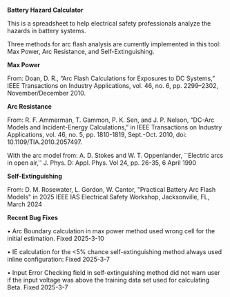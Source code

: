 **Battery Hazard Calculator**

This is a spreadsheet to help electrical safety professionals analyze the hazards in battery systems. 

Three methods for arc flash analysis are currently implemented in this tool: Max Power, Arc Resistance, and Self-Extinguishing.

**Max Power**

From: Doan, D. R., “Arc Flash Calculations for Exposures to DC Systems,” IEEE Transactions on Industry Applications, vol. 46, no. 6, pp. 2299–2302, November/December 2010.

**Arc Resistance**

From: R. F. Ammerman, T. Gammon, P. K. Sen, and J. P. Nelson, “DC-Arc Models and Incident-Energy Calculations,” in IEEE Transactions on Industry Applications, vol. 46, no. 5, pp. 1810-1819, Sept.-Oct. 2010, doi: 10.1109/TIA.2010.2057497. 

With the arc model from: A. D. Stokes and W. T. Oppenlander, ``Electric arcs in open air,'' J. Phys. D: Appl. Phys. Vol 24, pp. 26-35, 6 April 1990

**Self-Extinguishing**

From: D. M. Rosewater, L. Gordon, W. Cantor, "Practical Battery Arc Flash Models" in 2025 IEEE IAS Electrical Safety Workshop, Jacksonville, FL, March 2024

**Recent Bug Fixes** 

•	Arc Boundary calculation in max power method used wrong cell for the initial estimation. Fixed 2025-3-10

•	IE calculation for the <5% chance self-extinguishing method always used inline configuration: Fixed 2025-3-7

•	Input Error Checking field in self-extinguishing method did not warn user if the input voltage was above the training data set used for calculating Beta. Fixed 2025-3-7
